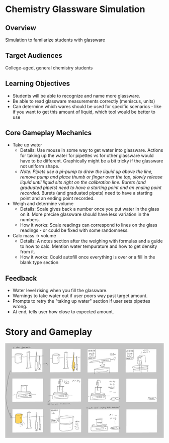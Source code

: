 
# Chemistry Glassware Simulation

## Overview

Simulation to familarize students with glassware

## Target Audiences

College-aged, general chemistry students

## Learning Objectives

- Students will be able to recognize and name more glassware.
- Be able to read glassware measurements correctly (meniscus, units)
- Can determine which wares should be used for specific scenarios - like if you want to get this amount of liquid, which tool would be better to use

## Core Gameplay Mechanics

- Take up water
    - Details: Use mouse in some way to get water into glassware. Actions for taking up the water for pipettes vs for other glassware would have to be different. Graphically  might be a bit tricky if the glassware not uniform shape.
    - _Note: Pipets use a pi-pump to draw the liquid up above the line, remove pump and place thumb or finger over the top, slowly release liquid until liquid sits right on the calibration line. Burets (and graduated pipets) need to have a starting point and an ending point recorded._
Burets (and graduated pipets) need to have a starting point and an ending point recorded.
- Weigh and determine volume
    - Details: Scale gives back a number once you put water in the glass on it. More precise glassware should have less variation in the numbers.
    - How it works: Scale readings can correspond to lines on the glass readings - or could be fixed with some randomness.
- Calc mass -> volume
    - Details: A notes section after the weighing with formulas and a guide to how to calc. Mention water tempurature and how to get density from it. 
    - How it works: Could autofill once everything is over or a fill in the blank type section

## Feedback

- Water level rising when you fill the glassware.
- Warnings to take water out if user poors way past target amount.
- Prompts to retry the "taking up water" section if user sets pipettes wrong.
- At end, tells user how close to expected amount.

# Story and Gameplay
![Storyboard](glassware_storyboard.jpg) 
